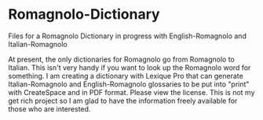 # Romagnolo-Dictionary
Files for a Romagnolo Dictionary in progress with English-Romagnolo and Italian-Romagnolo

At present, the only dictionaries for Romagnolo go from Romagnolo to Italian. This isn't very handy
if you want to look up the Romagnolo word for something. I am creating a dictionary with Lexique Pro
that can generate Italian-Romagnolo and English-Romagnolo glossaries to be put into "print" with
CreateSpace and in PDF format. Please view the license. This is not my get rich project so I am glad
to have the information freely available for those who are interested.
